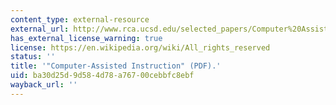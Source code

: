 ```yaml
---
content_type: external-resource
external_url: http://www.rca.ucsd.edu/selected_papers/Computer%20Assisted%20Instruction_Science%20Vol%20162_October%201968.pdf
has_external_license_warning: true
license: https://en.wikipedia.org/wiki/All_rights_reserved
status: ''
title: '"Computer-Assisted Instruction" (PDF).'
uid: ba30d25d-9d58-4d78-a767-00cebbfc8ebf
wayback_url: ''
---
```

